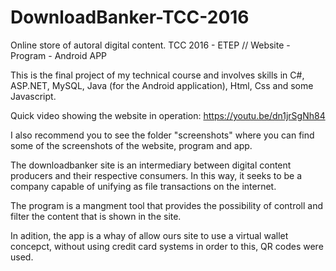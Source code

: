 # DownloadBanker-TCC-2016
Online store of autoral digital content.
TCC 2016 - ETEP //  Website - Program - Android APP

This is the final project of my technical course and involves skills in C#, ASP.NET, MySQL, Java (for the Android application), Html, Css and some Javascript.

Quick video showing the website in operation: https://youtu.be/dn1jrSgNh84

I also recommend you to see the folder "screenshots" where you can find some of the screenshots of the website, program and app.

The downloadbanker site is an intermediary between digital content producers and their respective consumers.
In this way, it seeks to be a company capable of unifying as file transactions on the internet.

The program is a mangment tool that provides the possibility of controll and filter the content that is shown in the site.

In adition, the app is a whay of allow ours site to use a virtual wallet concepct, without using credit card systems in order to this, QR codes were used.
